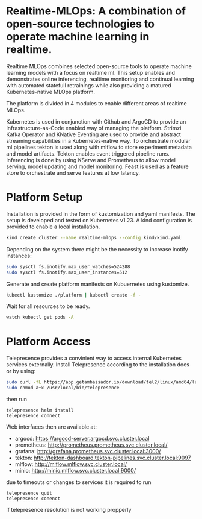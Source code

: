 # Realtime-MLOps: A combination of open-source technologies to operate machine learning in realtime.

Realtime MLOps combines selected open-source tools to operate machine learning models with a focus on realtime ml.
This setup enables and demonstrates online inferencing, realtime monitoring and continual learning with automated statefull retrainings while also providing a matured Kubernetes-native MLOps platform. 

The platform is divided in 4 modules to enable different areas of realtime MLOps. 

Kubernetes is used in conjunction with Github and ArgoCD to provide an Infrastructure-as-Code enabled way of managing the platform.
Strimzi Kafka Operator and KNative Eventing are used to provide and abstract streaming capabilities in a Kubernetes-native way.
To orchestrate modular ml pipelines tekton is used along with mlflow to store experiment metadata and model artifacts. Tekton enables event triggered pipeline runs.
Inferencing is done by using KServe and Prometheus to allow model serving, model updating and model monitoring. 
Feast is used as a feature store to orchestrate and serve features at low latency. 

# Platform Setup
Installation is provided in the form of kustomization and yaml manifests. The setup is developed and tested on Kubernetes v1.23.
A kind configuration is provided to enable a local installation. 
```bash
kind create cluster --name realtime-mlops --config kind/kind.yaml
```
Depending on the system there might be the necessity to increase inotify instances:
```bash
sudo sysctl fs.inotify.max_user_watches=524288
sudo sysctl fs.inotify.max_user_instances=512
```

Generate and create platform manifests on Kubuernetes using kustomize.
```bash
kubectl kustomize ./platform | kubectl create -f -
```
Wait for all resources to be ready.
```bash
watch kubectl get pods -A
```

# Platform Access
Telepresence provides a convinient way to access internal Kubernetes services externally. Install Telepresence according to the installation docs or by using:
```bash
sudo curl -fL https://app.getambassador.io/download/tel2/linux/amd64/latest/telepresence -o /usr/local/bin/telepresence
sudo chmod a+x /usr/local/bin/telepresence
```
then run
```
telepresence helm install
telepresence connect
```

Web interfaces then are available at:
- argocd: https://argocd-server.argocd.svc.cluster.local
- prometheus: http://prometheus.prometheus.svc.cluster.local/
- grafana: http://grafana.prometheus.svc.cluster.local:3000/
- tekton: http://tekton-dashboard.tekton-pipelines.svc.cluster.local:9097
- mlflow: http://mlflow.mlflow.svc.cluster.local/
- minio: http://minio.mlflow.svc.cluster.local:9000/

due to timeouts or changes to services it is required to run
```
telepresence quit
telepresence conenct
```
if telepresence resolution is not working propperly